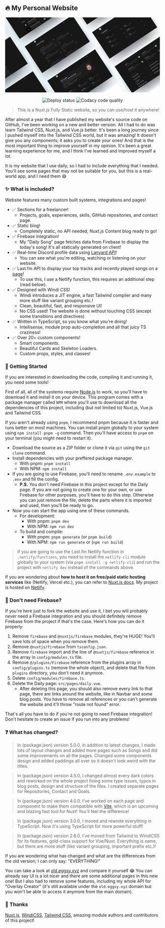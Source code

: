 ## 🔥 My Personal Website

<p align="center">
  <img src="/demo.jpg" />
</p>

<p align="center">
  <img src="https://api.netlify.com/api/v1/badges/235c4935-39c2-4aef-9b79-f5b6c5686855/deploy-status" alt="Deploy status" />

  <img src="https://app.codacy.com/project/badge/Grade/ff917529015742d3a3c3eda2674162de" alt="Codacy code quality" />
</p>

> This is a Nuxt.js Fully Static website, so you can use/host it anywhere!

After almost a year that I have published my website's source code on GitHub, I've been working on a new and better version. All I had to do was learn Tailwind CSS, Nuxt.js, and Vue.js better. It's been a long journey since I pushed myself into the Tailwind CSS world, but it was amazing! It doesn't give you any components; it asks you to create your ones! And that is the most important thing to improve yourself in my opinion. It's been a great learning experience for me, and I think I've learned and improved myself a lot.

It is my website that I use daily, so I had to include everything that I needed. You'll see some pages that may not be suitable for you, but this is a real-world app, and I need them 😅

### ✨ What is included?

Website features many custom built systems, integrations and pages!

- ✅ Sections for a freelancer!
  - Projects, goals, experiences, skills, GitHub repositories, and contact page.
- ✅ Static blog!
  - Completely static, no API needed, Nuxt.js Content blog ready to go!
- ✅ Firebase integration!
  - My "Daily Song" page fetches data from Firebase to display the today's song! It's all statically generated on client!
- ✅ Real-time Discord profile data using [Lanyard API](https://github.com/Phineas/lanyard/)!
  - You can see what you're editing, watching or listening on your website.
- ✅ Last.fm API to display your top tracks and recently played songs on a [page](https://eggsy.xyz/me/songs)!
  - To use this, I use a Netlify function, this requires an additional step (read below).
- ✅ Designed with Windi CSS!
  - Windi introduces a JIT engine, a fast Tailwind compiler and many more stuff like variant grouping etc.!
  - Clean, beautiful, fast, and responsive UI!
  - No CSS used! The website is done without touching CSS (except some transitions and directives)
- ✅ Written in TypeScript, so you know what you're doing!
  - Intellisense, module prop auto-completion and all that juicy TS craziness!
- ✅ Over 20+ custom components!
  - Smart components.
  - Beautiful Cards and Skeleton Loaders.
  - Custom props, styles, and classes!

### 🔧 Getting Started

If you are interested in downloading the code, compiling it and running it, you need some tools!

First of all, all of the systems require [Node.js](https://nodejs.org/) to work, so you'll have to download it and install it on your device. This program comes with a package manager called `NPM` where you'll use to download all the dependencies of this project, including (but not limited to) Nuxt.js, Vue.js and Tailwind CSS.

If you aren't already using `pnpm`, I recommend pnpm because it is faster and runs better on most machines. You can install pnpm globally to your system using `npm install pnpm -g` command. Then you'll have access to `pnpm` on your terminal (you might need to restart it).

- Download the source as a ZIP folder or clone it via `git` using the `git clone` command.
- Install dependencies with your preffered package manager.
  - With pnpm: `pnpm install`
  - With NPM: `npm install`
- If you are going to use Firebase, you'll need to rename `.env.example` to `.env` and fill the config.
  - **P.S.** You don't need Firebase in this project except for the Daily page. If you are not going to create one for your own, or use Firebase for other purposes, you'll have to do this step. Otherwise you can just remove the file, delete the parts where it is imported and used, then you'll be ready to go.
- Now you can start the app using one of these commands.
  - For development:
    - With pnpm: `pnpm dev`
    - With NPM: `npm run dev`
  - To build and compile:
    - With pnpm: `pnpm generate` (or `pnpm build`)
    - With NPM: `npm run generate` or (`npm run build`)

> If you are going to use the Last.fm Netlify function in `.netlify/functions`, you need to install the `netlify-cli` module globally to your system (via `pnpm install -g netlify-cli`) and run the project with `netlify dev` instead of the commands above.

If you are wondering about **how to host it on free/paid static hosting services** like (Netlify, Vercel etc.), you can refer to [Nuxt.js docs](https://nuxtjs.org/docs/2.x/deployment/netlify-deployment). My project is hosted on [Netlify](https://netlify.com).

### 🤔 Don't need Firebase?

If you're here just to fork the website and use it, I bet you will probably _never_ need a Firebase integration and you should definitely remove Firebase from the project if that's the case. Here's how you can do it properly:

1. Remove `firebase` and `@nuxtjs/firebase` modules, they're HUGE! You'll save lots of space when you remove them.
2. Remove `@nuxtjs/firebase` from `tsconfig.json`.
3. Remove `firebase` import and the line of `@nuxtjs/firebase` reference in the array in `config/modules.ts` file.
4. Remove `@/plugins/Firebase` reference from the plugins array in `config/plugins.ts` (remove the whole object), and delete that file from `plugins` directory, you don't need it anymore.
5. Delete `config/modules/firebase.ts`.
6. Delete the Daily page: `src/pages/daily.vue`.
   - After deleting this page, you should also remove every link to that page, there are links around the website, like in Navbar and some blog posts. You have to remove all references or you can't generate the website and it'll throw "route not found" error.

That's all you have to do if you're not going to need Firebase integration! Don't hesitate to create an issue if you run into any problems!

### ❓ What has changed?

> In (package.json) version 5.0.0, in addition to latest changes, I made lots of layout changes and added more pages such as Songs and did some improvements on all the pages. Changed some components design and added paddings all over so it doesn't look weird with the titles.

> In (package.json) version 4.5.0, I changed almost every dark colors and reworked on the whole project fixing some type issues, typos in blog posts, design and structure of the files. I created separate pages for Repositories, Contact and Goals.

> In (package.json) version 4.0.0, I've worked on each page and component to make them compatible with [Vite](https://vitejs.dev/), which is an upcoming and blazing fast tool for Nuxt! You'll feel the difference!

> In (package.json) version 3.0.0, I moved and rewrote everything in TypeScript. Now it's using TypeScript for more powerful stuff!

> In (package.json) version 2.6.0, I've moved from Tailwind to WindiCSS for its features, gold-class support for Vue/Nuxt. Everything is same, but there are more stuff (like variant grouping, important prefix etc.)!

If you are wondering what has changed and what are the differences from the old version; I can only say: "EVERYTHING!"

You can take a look at [old.eggsy.xyz](https://old.eggsy.xyz) and compare it yourself 😂 You can already say UI is a lot nicer and there are some additional pages in this new one! But I also had to remove some features, including my whole API for "Overlay Creator" (it's still available under the `old.eggsy.xyz` domain but you won't be able to access it anymore from the main domain).

### 🙏 Thanks

[Nuxt.js](https://nuxtjs.org), [WindiCSS](https://github.com/windicss/windicss), [Tailwind CSS](https://github.com/tailwindcss/tailwindcss), amazing module authors and contributors of this project!

